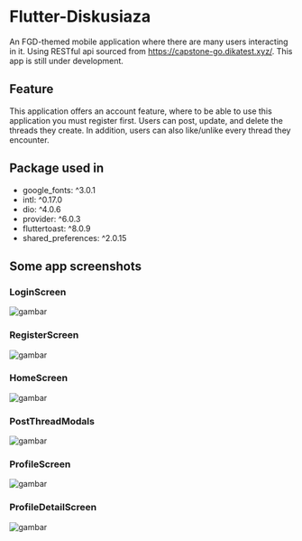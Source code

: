 # Flutter-Diskusiaza

An FGD-themed mobile application where there are many users interacting in it. Using RESTful api sourced from https://capstone-go.dikatest.xyz/. This app is still under development.

## Feature

This application offers an account feature, where to be able to use this application you must register first. Users can post, update, and delete the threads they create. In addition, users can also like/unlike every thread they encounter.

## Package used in

- google_fonts: ^3.0.1
- intl: ^0.17.0
- dio: ^4.0.6
- provider: ^6.0.3
- fluttertoast: ^8.0.9
- shared_preferences: ^2.0.15

## Some app screenshots

### LoginScreen
![gambar](./screenshots/pict1.jpg)

### RegisterScreen
![gambar](./screenshots/pict2.jpg)

### HomeScreen
![gambar](./screenshots/pict3.jpg)

### PostThreadModals
![gambar](./screenshots/pict4.jpg)

### ProfileScreen
![gambar](./screenshots/pict5.jpg)

### ProfileDetailScreen
![gambar](./screenshots/pict6.jpg)